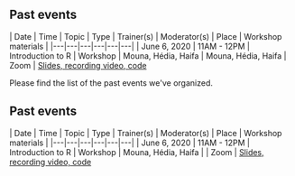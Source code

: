  

## Past events
| Date  | Time  | Topic  | Type  | Trainer(s) | Moderator(s) | Place  | Workshop materials  |
|---|---|---|---|---|---|
| June 6, 2020 | 11AM - 12PM | Introduction to R | Workshop | Mouna, Hédia, Haifa | Mouna, Hédia, Haifa | Zoom | [Slides, recording video, code](https://github.com/rladiestunis/1st-Meetup-Workshop-materials-Introdution-to-R)


Please find the list of the past events we've organized.

## Past events
| Date  | Time  | Topic  | Type  | Trainer(s) | Moderator(s) | Place  | Workshop materials  | 
|---|---|---|---|---|---|
| June 6, 2020 | 11AM - 12PM  | Introduction to R  | Workshop  | Mouna, Hédia, Haifa | | Zoom   | [Slides, recording video, code](https://github.com/rladiestunis/1st-Meetup-Workshop-materials-Introdution-to-R)





